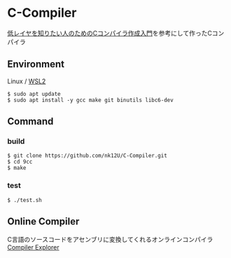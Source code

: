 # C-Compiler
[低レイヤを知りたい人のためのCコンパイラ作成入門](https://www.sigbus.info/compilerbook)を参考にして作ったCコンパイラ  

## Environment

Linux / [WSL2](https://learn.microsoft.com/ja-jp/windows/wsl/install)  
```
$ sudo apt update
$ sudo apt install -y gcc make git binutils libc6-dev
```

## Command

### build

```
$ git clone https://github.com/nk12U/C-Compiler.git  
$ cd 9cc  
$ make
```

### test

```
$ ./test.sh
```

## Online Compiler

C言語のソースコードをアセンブリに変換してくれるオンラインコンパイラ  
[Compiler Explorer](https://godbolt.org/)
